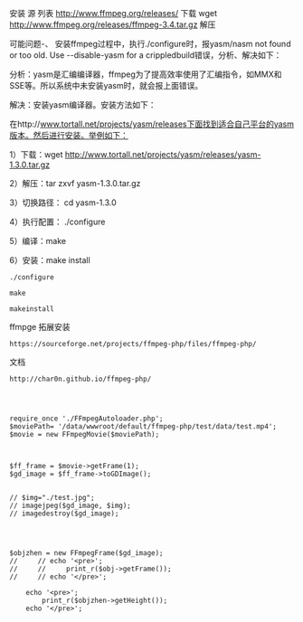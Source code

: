 安装
源  列表 
	http://www.ffmpeg.org/releases/ 
下载
	wget http://www.ffmpeg.org/releases/ffmpeg-3.4.tar.gz
解压

可能问题-、
安装ffmpeg过程中，执行./configure时，报yasm/nasm not found or too old. Use --disable-yasm for a crippledbuild错误，分析、解决如下：

分析：yasm是汇编编译器，ffmpeg为了提高效率使用了汇编指令，如MMX和SSE等。所以系统中未安装yasm时，就会报上面错误。

解决：安装yasm编译器。安装方法如下：

在http://www.tortall.net/projects/yasm/releases下面找到适合自己平台的yasm版本。然后进行安装。举例如下：

1）下载：wget http://www.tortall.net/projects/yasm/releases/yasm-1.3.0.tar.gz

2）解压：tar zxvf yasm-1.3.0.tar.gz

3）切换路径： cd yasm-1.3.0

4）执行配置： ./configure

5）编译：make

6）安装：make install
	
	./configure
	
	make
	
	makeinstall




ffmpge  拓展安装


	https://sourceforge.net/projects/ffmpeg-php/files/ffmpeg-php/
文档

	http://char0n.github.io/ffmpeg-php/	



	
	require_once './FFmpegAutoloader.php';
	$moviePath= '/data/wwwroot/default/ffmpeg-php/test/data/test.mp4';
	$movie = new FFmpegMovie($moviePath);
	
	
	
	$ff_frame = $movie->getFrame(1);
	$gd_image = $ff_frame->toGDImage();
	
	
	// $img="./test.jpg";
	// imagejpeg($gd_image, $img);
	// imagedestroy($gd_image);
	
	
	
	
	$objzhen = new FFmpegFrame($gd_image);
	//     // echo '<pre>';
	//     //     print_r($obj->getFrame());
	//     // echo '</pre>';
	
	    echo '<pre>';
	        print_r($objzhen->getHeight());
	    echo '</pre>';

